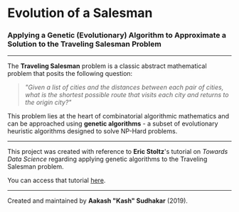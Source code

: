 # Evolution of a Salesman

### Applying a Genetic (Evolutionary) Algorithm to Approximate a Solution to the Traveling Salesman Problem

---

The **Traveling Salesman** problem is a classic abstract mathematical problem that posits the following question:

> _"Given a list of cities and the distances between each pair of cities, what is the shortest possible route that visits each city and returns to the origin city?"_

This problem lies at the heart of combinatorial algorithmic mathematics and can be approached using **genetic algorithms** - a subset of evolutionary heuristic algorithms designed to solve NP-Hard problems.

---

This project was created with reference to **Eric Stoltz**'s tutorial on _Towards Data Science_ regarding applying genetic algorithms to the Traveling Salesman problem. 

You can access that tutorial [here](https://towardsdatascience.com/evolution-of-a-salesman-a-complete-genetic-algorithm-tutorial-for-python-6fe5d2b3ca3).

---

Created and maintained by **Aakash "Kash" Sudhakar** (2019). 